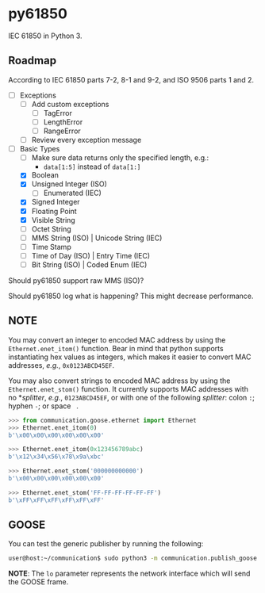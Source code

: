 # py61850

IEC 61850 in Python 3.

## Roadmap

According to IEC 61850 parts 7-2, 8-1 and 9-2, and ISO 9506 parts 1 and 2. 

- [ ] Exceptions
  - [ ] Add custom exceptions
    - [ ] TagError
    - [ ] LengthError
    - [ ] RangeError
  - [ ] Review every exception message
- [ ] Basic Types
  - [ ] Make sure data returns only the specified length, e.g.:
    - `data[1:5]` instead of `data[1:]` 
  - [X] Boolean
  - [X] Unsigned Integer (ISO)
    - [ ] Enumerated (IEC)
  - [X] Signed Integer
  - [X] Floating Point
  - [X] Visible String
  - [ ] Octet String
  - [ ] MMS String (ISO) | Unicode String (IEC)
  - [ ] Time Stamp
  - [ ] Time of Day (ISO) | Entry Time (IEC)  
  - [ ] Bit String (ISO) | Coded Enum (IEC)

Should py61850 support raw MMS (ISO)?

Should py61850 log what is happening? This might decrease performance.

## NOTE

You may convert an integer to encoded MAC address by using the `Ethernet.enet_itom()` function. Bear in mind that python supports instantiating hex values as integers, which makes it easier to convert MAC addresses, *e.g.*, `0x0123ABCD45EF`.

You may also convert strings to encoded MAC address by using the `Ethernet.enet_stom()` function. It currently supports MAC addresses with no **splitter*, *e.g.*, `0123ABCD45EF`, or with one of the following *splitter*: colon `:`; hyphen `-`; or space ` `.

```python
>>> from communication.goose.ethernet import Ethernet
>>> Ethernet.enet_itom(0)
b'\x00\x00\x00\x00\x00\x00'

>>> Ethernet.enet_itom(0x123456789abc)
b'\x12\x34\x56\x78\x9a\xbc'

>>> Ethernet.enet_stom('000000000000')
b'\x00\x00\x00\x00\x00\x00'

>>> Ethernet.enet_stom('FF-FF-FF-FF-FF-FF')
b'\xFF\xFF\xFF\xFF\xFF\xFF'
```

## GOOSE

You can test the generic publisher by running the following:

```bash
user@host:~/communication$ sudo python3 -m communication.publish_goose lo
```

**NOTE**: The `lo` parameter represents the network interface which will send the GOOSE frame.  
